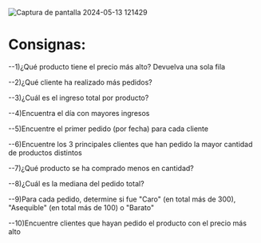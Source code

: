 
![Captura de pantalla 2024-05-13 121429](https://github.com/bcamandone/Data_Analysis_SQL/assets/86261762/eaf90e6a-cf37-4bf9-839b-9b9a1ee66f34)

# Consignas: 

--1)¿Qué producto tiene el precio más alto? Devuelva una sola fila

--2)¿Qué cliente ha realizado más pedidos?

--3)¿Cuál es el ingreso total por producto?

--4)Encuentra el día con mayores ingresos

--5)Encuentre el primer pedido (por fecha) para cada cliente

--6)Encuentre los 3 principales clientes que han pedido la mayor cantidad de productos distintos

--7)¿Qué producto se ha comprado menos en cantidad?

--8)¿Cuál es la mediana del pedido total?

--9)Para cada pedido, determine si fue "Caro" (en total más de 300), "Asequible" (en total más de 100) o "Barato"

--10)Encuentre clientes que hayan pedido el producto con el precio más alto
